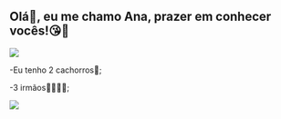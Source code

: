 ## Olá👋, eu me chamo Ana, prazer em conhecer vocês!😘💋

![](https://media1.tenor.com/m/ehlY_E-SD7kAAAAd/gera-sebo-aesthetic.gif)

-Eu tenho 2 cachorros🦮;

-3 irmãos🧒🧔‍♂️👩;

![](https://media1.tenor.com/m/ehlY_E-SD7kAAAAd/gera-sebo-aesthetic.gif)
